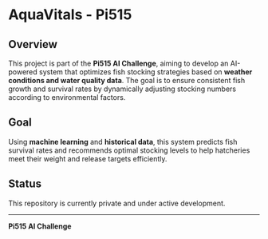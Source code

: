 # AquaVitals - Pi515

## Overview

This project is part of the **Pi515 AI Challenge**, aiming to develop an AI-powered system that optimizes fish stocking strategies based on **weather conditions and water quality data**. The goal is to ensure consistent fish growth and survival rates by dynamically adjusting stocking numbers according to environmental factors.

## Goal

Using **machine learning** and **historical data**, this system predicts fish survival rates and recommends optimal stocking levels to help hatcheries meet their weight and release targets efficiently.

## Status

This repository is currently private and under active development.

---

**Pi515 AI Challenge**
